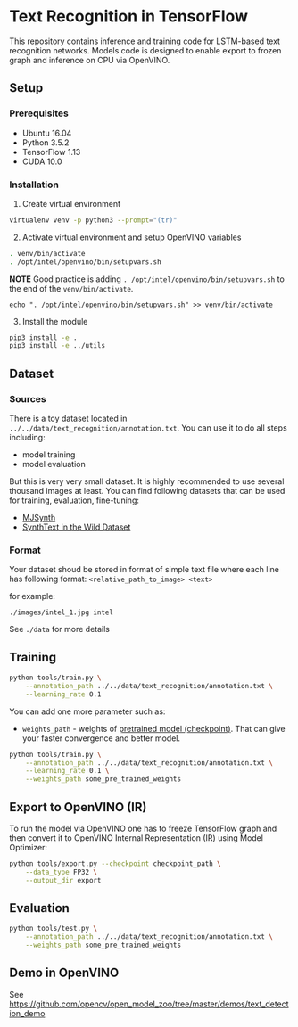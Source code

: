 # Text Recognition in TensorFlow

This repository contains inference and training code for LSTM-based text recognition networks.
Models code is designed to enable export to frozen graph and inference on CPU via OpenVINO.

## Setup

### Prerequisites

* Ubuntu 16.04
* Python 3.5.2
* TensorFlow 1.13
* CUDA 10.0

### Installation

1. Create virtual environment
```bash
virtualenv venv -p python3 --prompt="(tr)"
```

2. Activate virtual environment and setup OpenVINO variables
```bash
. venv/bin/activate
. /opt/intel/openvino/bin/setupvars.sh
```
  **NOTE** Good practice is adding `. /opt/intel/openvino/bin/setupvars.sh` to the end of the `venv/bin/activate`.
```
echo ". /opt/intel/openvino/bin/setupvars.sh" >> venv/bin/activate
```

3. Install the module
```bash
pip3 install -e .
pip3 install -e ../utils
```

## <a name="Dataset"> Dataset </a>

### Sources

There is a toy dataset located in `../../data/text_recognition/annotation.txt`. You can use it to do all steps including:
* model training
* model evaluation

But this is very very small dataset. It is highly recommended to use several thousand images at least.
You can find following datasets that can be used for training, evaluation, fine-tuning:
* [MJSynth](https://www.robots.ox.ac.uk/~vgg/data/text/)
* [SynthText in the Wild Dataset](http://www.robots.ox.ac.uk/~vgg/data/scenetext/)

### Format

Your dataset shoud be stored in format of simple text file where each line has following format:
`<relative_path_to_image> <text>`

for example:

`./images/intel_1.jpg intel`

See `./data` for more details

## Training


```bash
python tools/train.py \
    --annotation_path ../../data/text_recognition/annotation.txt \
    --learning_rate 0.1
```

You can add one more parameter such as:
* `weights_path` - weights of [pretrained model (checkpoint)](https://download.01.org/opencv/openvino_training_extensions/models/text_recognition/text_recognition.tar.gz). That can give your faster convergence and better model.

```bash
python tools/train.py \
    --annotation_path ../../data/text_recognition/annotation.txt \
    --learning_rate 0.1 \
    --weights_path some_pre_trained_weights
```


## Export to OpenVINO (IR)

To run the model via OpenVINO one has to freeze TensorFlow graph and then convert it to OpenVINO Internal Representation
(IR) using Model Optimizer:

```bash
python tools/export.py --checkpoint checkpoint_path \
    --data_type FP32 \
    --output_dir export
```


## Evaluation

```bash
python tools/test.py \
    --annotation_path ../../data/text_recognition/annotation.txt \
    --weights_path some_pre_trained_weights
```

## Demo in OpenVINO

See https://github.com/opencv/open_model_zoo/tree/master/demos/text_detection_demo
